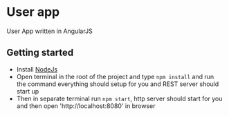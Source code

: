 User app
================

User App written in AngularJS

## Getting started

- Install [NodeJs](http://www.nodejs.org)
- Open terminal in the root of the project and type `npm install` and run the command everything should setup for you and REST server should start up
- Then in separate terminal run `npm start`, http server should start for you and then open 'http://localhost:8080' in browser
